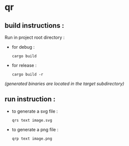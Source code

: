 # qr

## build instructions :
Run in project root directory :
 - for debug :
    ```console
    cargo build
    ```
 -  for release :
    ```console
    cargo build -r
    ```

*(generated binaries are located in the target subdirectory)*

## run instruction :

- to generate a svg file :
  ```console
  qrs text image.svg
  ```
- to generate a png file :
  ```console
  qrp text image.png
  ```
